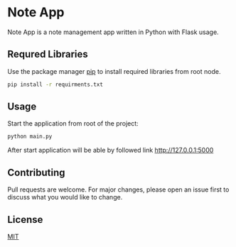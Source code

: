 # Note App

Note App is a note management app written in Python with Flask usage.

## Requred Libraries

Use the package manager [pip](https://pip.pypa.io/en/stable/) to install required libraries from root node.

```bash
pip install -r requirments.txt
```

## Usage

Start the application from root of the project:

```bash
python main.py
```

After start application will be able by followed link
http://127.0.0.1:5000

## Contributing
Pull requests are welcome. For major changes, please open an issue first to discuss what you would like to change.

## License
[MIT](https://choosealicense.com/licenses/mit/)